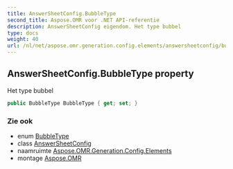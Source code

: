 ```yaml
---
title: AnswerSheetConfig.BubbleType
second_title: Aspose.OMR voor .NET API-referentie
description: AnswerSheetConfig eigendom. Het type bubbel
type: docs
weight: 40
url: /nl/net/aspose.omr.generation.config.elements/answersheetconfig/bubbletype/
---
```

## AnswerSheetConfig.BubbleType property

Het type bubbel

```csharp
public BubbleType BubbleType { get; set; }
```

### Zie ook

* enum [BubbleType](../../../aspose.omr.generation.config.enums/bubbletype/)
* class [AnswerSheetConfig](../)
* naamruimte [Aspose.OMR.Generation.Config.Elements](../../answersheetconfig/)
* montage [Aspose.OMR](../../../)


